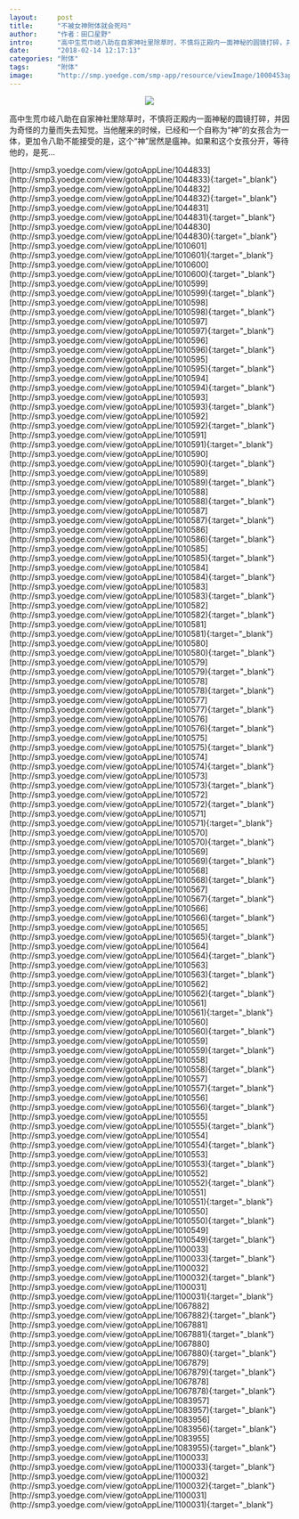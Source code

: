 ```yaml
---
layout:     post
title:      "不被女神附体就会死吗"
author:     "作者：田口星野"
intro:      "高中生荒巾岐八助在自家神社里除草时，不慎将正殿内一面神秘的圆镜打碎，并因为奇怪的力量而失去知觉。当他醒来的时候，已经和一个自称为“神”的女孩合为一体，更加令八助不能接受的是，这个“神”居然是瘟神。如果和这个女孩分开，等待他的，是死…"
date:       "2018-02-14 12:17:13"
categories: "附体"
tags:       "附体"
image:      "http://smp.yoedge.com/smp-app/resource/viewImage/1000453appline.png"
---
```

<div style="text-align: center">
<p><img src="http://smp.yoedge.com/smp-app/resource/viewImage/1000453appline.png"/></p>
</div>
<p class="post-meta">
<span>高中生荒巾岐八助在自家神社里除草时，不慎将正殿内一面神秘的圆镜打碎，并因为奇怪的力量而失去知觉。当他醒来的时候，已经和一个自称为“神”的女孩合为一体，更加令八助不能接受的是，这个“神”居然是瘟神。如果和这个女孩分开，等待他的，是死…</span>
</p>
[http://smp3.yoedge.com/view/gotoAppLine/1044833](http://smp3.yoedge.com/view/gotoAppLine/1044833){:target="_blank"}
[http://smp3.yoedge.com/view/gotoAppLine/1044832](http://smp3.yoedge.com/view/gotoAppLine/1044832){:target="_blank"}
[http://smp3.yoedge.com/view/gotoAppLine/1044831](http://smp3.yoedge.com/view/gotoAppLine/1044831){:target="_blank"}
[http://smp3.yoedge.com/view/gotoAppLine/1044830](http://smp3.yoedge.com/view/gotoAppLine/1044830){:target="_blank"}
[http://smp3.yoedge.com/view/gotoAppLine/1010601](http://smp3.yoedge.com/view/gotoAppLine/1010601){:target="_blank"}
[http://smp3.yoedge.com/view/gotoAppLine/1010600](http://smp3.yoedge.com/view/gotoAppLine/1010600){:target="_blank"}
[http://smp3.yoedge.com/view/gotoAppLine/1010599](http://smp3.yoedge.com/view/gotoAppLine/1010599){:target="_blank"}
[http://smp3.yoedge.com/view/gotoAppLine/1010598](http://smp3.yoedge.com/view/gotoAppLine/1010598){:target="_blank"}
[http://smp3.yoedge.com/view/gotoAppLine/1010597](http://smp3.yoedge.com/view/gotoAppLine/1010597){:target="_blank"}
[http://smp3.yoedge.com/view/gotoAppLine/1010596](http://smp3.yoedge.com/view/gotoAppLine/1010596){:target="_blank"}
[http://smp3.yoedge.com/view/gotoAppLine/1010595](http://smp3.yoedge.com/view/gotoAppLine/1010595){:target="_blank"}
[http://smp3.yoedge.com/view/gotoAppLine/1010594](http://smp3.yoedge.com/view/gotoAppLine/1010594){:target="_blank"}
[http://smp3.yoedge.com/view/gotoAppLine/1010593](http://smp3.yoedge.com/view/gotoAppLine/1010593){:target="_blank"}
[http://smp3.yoedge.com/view/gotoAppLine/1010592](http://smp3.yoedge.com/view/gotoAppLine/1010592){:target="_blank"}
[http://smp3.yoedge.com/view/gotoAppLine/1010591](http://smp3.yoedge.com/view/gotoAppLine/1010591){:target="_blank"}
[http://smp3.yoedge.com/view/gotoAppLine/1010590](http://smp3.yoedge.com/view/gotoAppLine/1010590){:target="_blank"}
[http://smp3.yoedge.com/view/gotoAppLine/1010589](http://smp3.yoedge.com/view/gotoAppLine/1010589){:target="_blank"}
[http://smp3.yoedge.com/view/gotoAppLine/1010588](http://smp3.yoedge.com/view/gotoAppLine/1010588){:target="_blank"}
[http://smp3.yoedge.com/view/gotoAppLine/1010587](http://smp3.yoedge.com/view/gotoAppLine/1010587){:target="_blank"}
[http://smp3.yoedge.com/view/gotoAppLine/1010586](http://smp3.yoedge.com/view/gotoAppLine/1010586){:target="_blank"}
[http://smp3.yoedge.com/view/gotoAppLine/1010585](http://smp3.yoedge.com/view/gotoAppLine/1010585){:target="_blank"}
[http://smp3.yoedge.com/view/gotoAppLine/1010584](http://smp3.yoedge.com/view/gotoAppLine/1010584){:target="_blank"}
[http://smp3.yoedge.com/view/gotoAppLine/1010583](http://smp3.yoedge.com/view/gotoAppLine/1010583){:target="_blank"}
[http://smp3.yoedge.com/view/gotoAppLine/1010582](http://smp3.yoedge.com/view/gotoAppLine/1010582){:target="_blank"}
[http://smp3.yoedge.com/view/gotoAppLine/1010581](http://smp3.yoedge.com/view/gotoAppLine/1010581){:target="_blank"}
[http://smp3.yoedge.com/view/gotoAppLine/1010580](http://smp3.yoedge.com/view/gotoAppLine/1010580){:target="_blank"}
[http://smp3.yoedge.com/view/gotoAppLine/1010579](http://smp3.yoedge.com/view/gotoAppLine/1010579){:target="_blank"}
[http://smp3.yoedge.com/view/gotoAppLine/1010578](http://smp3.yoedge.com/view/gotoAppLine/1010578){:target="_blank"}
[http://smp3.yoedge.com/view/gotoAppLine/1010577](http://smp3.yoedge.com/view/gotoAppLine/1010577){:target="_blank"}
[http://smp3.yoedge.com/view/gotoAppLine/1010576](http://smp3.yoedge.com/view/gotoAppLine/1010576){:target="_blank"}
[http://smp3.yoedge.com/view/gotoAppLine/1010575](http://smp3.yoedge.com/view/gotoAppLine/1010575){:target="_blank"}
[http://smp3.yoedge.com/view/gotoAppLine/1010574](http://smp3.yoedge.com/view/gotoAppLine/1010574){:target="_blank"}
[http://smp3.yoedge.com/view/gotoAppLine/1010573](http://smp3.yoedge.com/view/gotoAppLine/1010573){:target="_blank"}
[http://smp3.yoedge.com/view/gotoAppLine/1010572](http://smp3.yoedge.com/view/gotoAppLine/1010572){:target="_blank"}
[http://smp3.yoedge.com/view/gotoAppLine/1010571](http://smp3.yoedge.com/view/gotoAppLine/1010571){:target="_blank"}
[http://smp3.yoedge.com/view/gotoAppLine/1010570](http://smp3.yoedge.com/view/gotoAppLine/1010570){:target="_blank"}
[http://smp3.yoedge.com/view/gotoAppLine/1010569](http://smp3.yoedge.com/view/gotoAppLine/1010569){:target="_blank"}
[http://smp3.yoedge.com/view/gotoAppLine/1010568](http://smp3.yoedge.com/view/gotoAppLine/1010568){:target="_blank"}
[http://smp3.yoedge.com/view/gotoAppLine/1010567](http://smp3.yoedge.com/view/gotoAppLine/1010567){:target="_blank"}
[http://smp3.yoedge.com/view/gotoAppLine/1010566](http://smp3.yoedge.com/view/gotoAppLine/1010566){:target="_blank"}
[http://smp3.yoedge.com/view/gotoAppLine/1010565](http://smp3.yoedge.com/view/gotoAppLine/1010565){:target="_blank"}
[http://smp3.yoedge.com/view/gotoAppLine/1010564](http://smp3.yoedge.com/view/gotoAppLine/1010564){:target="_blank"}
[http://smp3.yoedge.com/view/gotoAppLine/1010563](http://smp3.yoedge.com/view/gotoAppLine/1010563){:target="_blank"}
[http://smp3.yoedge.com/view/gotoAppLine/1010562](http://smp3.yoedge.com/view/gotoAppLine/1010562){:target="_blank"}
[http://smp3.yoedge.com/view/gotoAppLine/1010561](http://smp3.yoedge.com/view/gotoAppLine/1010561){:target="_blank"}
[http://smp3.yoedge.com/view/gotoAppLine/1010560](http://smp3.yoedge.com/view/gotoAppLine/1010560){:target="_blank"}
[http://smp3.yoedge.com/view/gotoAppLine/1010559](http://smp3.yoedge.com/view/gotoAppLine/1010559){:target="_blank"}
[http://smp3.yoedge.com/view/gotoAppLine/1010558](http://smp3.yoedge.com/view/gotoAppLine/1010558){:target="_blank"}
[http://smp3.yoedge.com/view/gotoAppLine/1010557](http://smp3.yoedge.com/view/gotoAppLine/1010557){:target="_blank"}
[http://smp3.yoedge.com/view/gotoAppLine/1010556](http://smp3.yoedge.com/view/gotoAppLine/1010556){:target="_blank"}
[http://smp3.yoedge.com/view/gotoAppLine/1010555](http://smp3.yoedge.com/view/gotoAppLine/1010555){:target="_blank"}
[http://smp3.yoedge.com/view/gotoAppLine/1010554](http://smp3.yoedge.com/view/gotoAppLine/1010554){:target="_blank"}
[http://smp3.yoedge.com/view/gotoAppLine/1010553](http://smp3.yoedge.com/view/gotoAppLine/1010553){:target="_blank"}
[http://smp3.yoedge.com/view/gotoAppLine/1010552](http://smp3.yoedge.com/view/gotoAppLine/1010552){:target="_blank"}
[http://smp3.yoedge.com/view/gotoAppLine/1010551](http://smp3.yoedge.com/view/gotoAppLine/1010551){:target="_blank"}
[http://smp3.yoedge.com/view/gotoAppLine/1010550](http://smp3.yoedge.com/view/gotoAppLine/1010550){:target="_blank"}
[http://smp3.yoedge.com/view/gotoAppLine/1010549](http://smp3.yoedge.com/view/gotoAppLine/1010549){:target="_blank"}
[http://smp3.yoedge.com/view/gotoAppLine/1100033](http://smp3.yoedge.com/view/gotoAppLine/1100033){:target="_blank"}
[http://smp3.yoedge.com/view/gotoAppLine/1100032](http://smp3.yoedge.com/view/gotoAppLine/1100032){:target="_blank"}
[http://smp3.yoedge.com/view/gotoAppLine/1100031](http://smp3.yoedge.com/view/gotoAppLine/1100031){:target="_blank"}
[http://smp3.yoedge.com/view/gotoAppLine/1067882](http://smp3.yoedge.com/view/gotoAppLine/1067882){:target="_blank"}
[http://smp3.yoedge.com/view/gotoAppLine/1067881](http://smp3.yoedge.com/view/gotoAppLine/1067881){:target="_blank"}
[http://smp3.yoedge.com/view/gotoAppLine/1067880](http://smp3.yoedge.com/view/gotoAppLine/1067880){:target="_blank"}
[http://smp3.yoedge.com/view/gotoAppLine/1067879](http://smp3.yoedge.com/view/gotoAppLine/1067879){:target="_blank"}
[http://smp3.yoedge.com/view/gotoAppLine/1067878](http://smp3.yoedge.com/view/gotoAppLine/1067878){:target="_blank"}
[http://smp3.yoedge.com/view/gotoAppLine/1083957](http://smp3.yoedge.com/view/gotoAppLine/1083957){:target="_blank"}
[http://smp3.yoedge.com/view/gotoAppLine/1083956](http://smp3.yoedge.com/view/gotoAppLine/1083956){:target="_blank"}
[http://smp3.yoedge.com/view/gotoAppLine/1083955](http://smp3.yoedge.com/view/gotoAppLine/1083955){:target="_blank"}
[http://smp3.yoedge.com/view/gotoAppLine/1100033](http://smp3.yoedge.com/view/gotoAppLine/1100033){:target="_blank"}
[http://smp3.yoedge.com/view/gotoAppLine/1100032](http://smp3.yoedge.com/view/gotoAppLine/1100032){:target="_blank"}
[http://smp3.yoedge.com/view/gotoAppLine/1100031](http://smp3.yoedge.com/view/gotoAppLine/1100031){:target="_blank"}


